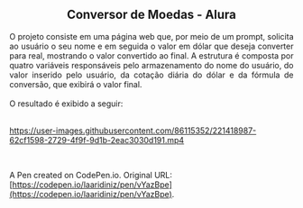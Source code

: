 <h2 align="center">Conversor de Moedas - Alura</h2>

<p align="justify"> O projeto consiste em uma página web que, por meio de um prompt, solicita ao usuário o seu nome e em seguida o valor em dólar que deseja converter para real, mostrando o valor convertido ao final. A estrutura é composta por quatro variáveis responsáveis pelo armazenamento do nome do usuário, do valor inserido pelo usuário, da cotação diária do dólar e da fórmula de conversão, que exibirá o valor final.<br>
<br>
O resultado é exibido a seguir: <br>
<br>
</p>



https://user-images.githubusercontent.com/86115352/221418987-62cf1598-2729-4f9f-9d1b-2eac3030d191.mp4


<br>


A Pen created on CodePen.io. Original URL: [https://codepen.io/laaridiniz/pen/vYazBpe](https://codepen.io/laaridiniz/pen/vYazBpe).

